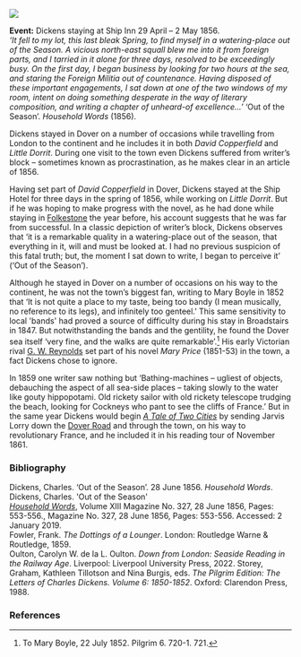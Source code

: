 <a href="https://www.kent-maps.online"><img src="https://www.kent-maps.online/juncture/ve-button.png"></a>
<param ve-config 
       title="Dickens and Dover" 
       author="Professor Carolyn Oulton"
       banner="https://raw.githubusercontent.com/kent-map/images/main/banners/19c.jpg"
       layout="vtl">


**Event:** Dickens staying at Ship Inn 29 April – 2 May 1856.   
_‘It fell to my lot, this last bleak Spring, to find myself in a watering-place out of the Season. A vicious north-east squall blew me into it from foreign parts, and I tarried in it alone for three days, resolved to be exceedingly busy. On the first day, I began business by looking for two hours at the sea, and staring the Foreign Militia out of countenance. Having disposed of these important engagements, I sat down at one of the two windows of my room, intent on doing something desperate in the way of literary composition, and writing a chapter of unheard-of excellence...’_ ‘Out of the Season’. _Household Words_ (1856).
<param ve-image url="https://upload.wikimedia.org/wikipedia/commons/6/6e/James_Webb_Anlandende_Fischerboote_im_Hafen_von_Dover_1867.jpg" label="Fisherboats in Dover, 1867" attribution="James Webb, Public domain, via Wikimedia Commons">

Dickens stayed in Dover on a number of occasions while travelling from London to the continent and he includes it in both _David Copperfield_ and _Little Dorrit_. During one visit to the town even Dickens suffered from writer’s block – sometimes known as procrastination, as he makes clear in an article of 1856.
<param ve-image url="https://stor.artstor.org/stor/5fd29544-ad48-4ef4-8e7a-74cb1f11165f">

Having set part of _David Copperfield_ in Dover, Dickens stayed at the Ship Hotel for three days in the spring of 1856, while working on _Little Dorrit_. But if he was hoping to make progress with the novel, as he had done while staying in [Folkestone](/dickens/dickens-folkestone) the year before, his account suggests that he was far from successful. In a classic depiction of writer’s block, Dickens observes that ‘it is a remarkable quality in a watering-place out of the season, that everything in it, will and must be looked at. I had no previous suspicion of this fatal truth; but, the moment I sat down to write, I began to perceive it’ (‘Out of the Season’). 
<param ve-image url="https://upload.wikimedia.org/wikipedia/commons/0/09/View_on_Dover%2C_by_Jan_Theodoor_Kruseman.jpg" label="View on Dover, 1858" attribution="Jan Theodoor Kruseman, Public domain, via Wikimedia Commons">

Although he stayed in Dover on a number of occasions on his way to the continent, he was not the town’s biggest fan, writing to Mary Boyle in 1852 that ‘It is not quite a place to my taste, being too bandy (I mean musically, no reference to its legs), and infinitely too genteel.’ This same sensitivity to local 'bands' had proved a source of difficulty during his stay in Broadstairs in 1847. But notwithstanding the bands and the gentility, he found the Dover sea itself ‘very fine, and the walks are quite remarkable’.[^ref1]  His early Victorian rival [G. W. Reynolds](/19c/19c-reynoldsgwm-biography) set part of his novel _Mary Price_ (1851-53) in the town, a fact Dickens chose to ignore.
<param ve-image url="https://stor.artstor.org/stor/2751b76f-4da8-4961-b70d-eff26866c8b2" label="Blue Plaque commemorating Dickens visit to Dover" attribution="Martin Crowther">
<param ve-image url="https://stor.artstor.org/stor/71ff761a-59b2-48d3-af90-1a207e12ad6b" label="Camden Crescent, Dover" attribution="Martin Crowther">
<param ve-image url="https://stor.artstor.org/stor/61b0b13d-f9de-432b-a628-1706a79d3cf4" label="Camden Crescent, Dover" attribution="Martin Crowther">

In 1859 one writer saw nothing but ‘Bathing-machines – ugliest of objects, debauching the aspect of all sea-side places – taking slowly to the water like gouty hippopotami. Old rickety sailor with old rickety telescope trudging the beach, looking for Cockneys who pant to see the cliffs of France.’  But in the same year Dickens would begin [_A Tale of Two Cities_](/dickens/tale-two-cities) by sending Jarvis Lorry down the [Dover Road](/dickens/david-copperfield-dover-road) and through the town, on his way to revolutionary France, and he included it in his reading tour of November 1861.
<param ve-image url="https://upload.wikimedia.org/wikipedia/commons/d/d8/A_man_dressing_in_a_bathing_machine._Wood_engraving_by_J._Le_Wellcome_V0020077.jpg" label="A man dressing in a bathing machine" attribution="Wood engraving by J. Leech., Wellcome Collection">

### Bibliography

Dickens, Charles. ‘Out of the Season’. 28 June 1856. _Household Words_.  
Dickens, Charles. 'Out of the Season'   
[_Household Words_](http://www.djo.org.uk/media/downloads/articles/3239_Out%20of%20the%20Season.pdf), Volume XIII Magazine No. 327, 28 June 1856, Pages: 553-556., Magazine No. 327, 28 June 1856, Pages: 553-556. Accessed: 2 January 2019.    
Fowler, Frank. _The Dottings of a Lounger_. London: Routledge Warne & Routledge, 1859.    
Oulton, Carolyn W. de la L. Oulton. _Down from London: Seaside Reading in the Railway Age_. Liverpool: Liverpool University Press, 2022.
Storey, Graham, Kathleen Tillotson and Nina Burgis, eds. _The Pilgrim Edition: The Letters of Charles Dickens. Volume 6: 1850-1852_. Oxford: Clarendon Press, 1988.   

### References

[^ref1]: To Mary Boyle, 22 July 1852. Pilgrim 6. 720-1. 721. 

